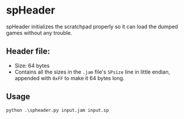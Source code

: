 # spHeader

spHeader initializes the scratchpad properly so it can load the dumped games without any trouble.

## Header file:
- Size: 64 bytes
- Contains all the sizes in the `.jam` file's `SPsize` line in little endian, appended with `0xFF` to make it 64 bytes long.

## Usage

`python .\spheader.py input.jam input.sp`
